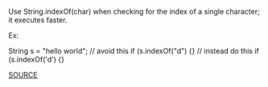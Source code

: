 Use String.indexOf(char) when checking for the index of a single character; it executes faster.

Ex:

String s = "hello world";
  // avoid this
if (s.indexOf("d") {}
  // instead do this
if (s.indexOf('d') {}

[SOURCE](https://pmd.github.io/pmd-5.3.3/pmd-java/rules/java/strings.html#UseIndexOfChar)
